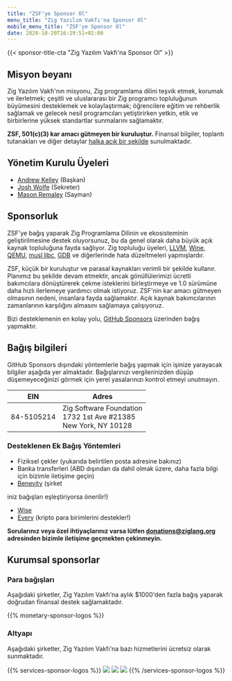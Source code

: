 ```yaml
---
title: "ZSF'ye Sponsor Ol"
menu_title: "Zig Yazılım Vakfı'na Sponsor Ol"
mobile_menu_title: "ZSF'ye Sponsor Ol"
date: 2020-10-20T16:29:51+02:00
---
```


{{< sponsor-title-cta "Zig Yazılım Vakfı'na Sponsor Ol" >}}

## Misyon beyanı

Zig Yazılım Vakfı'nın misyonu, Zig programlama dilini teşvik etmek, korumak ve ilerletmek; çeşitli ve uluslararası bir Zig programcı topluluğunun büyümesini desteklemek ve kolaylaştırmak; öğrencilere eğitim ve rehberlik sağlamak ve gelecek nesil programcıları yetiştirirken yetkin, etik ve birbirlerine yüksek standartlar sunmalarını sağlamaktır.

**ZSF, 501(c)(3) kar amacı gütmeyen bir kuruluştur.** Finansal bilgiler, toplantı tutanakları ve diğer detaylar [halka açık bir şekilde](https://drive.google.com/drive/folders/1ucHARxVbhrBbuZDbhrGHYDTsYAs8_bMH?usp=sharing) sunulmaktadır.

## Yönetim Kurulu Üyeleri

- [Andrew Kelley](https://andrewkelley.me/) (Başkan)
- [Josh Wolfe](https://github.com/thejoshwolfe/) (Sekreter)
- [Mason Remaley](https://twitter.com/masonremaley/) (Sayman)

## Sponsorluk

ZSF'ye bağış yaparak Zig Programlama Dilinin ve ekosisteminin geliştirilmesine destek oluyorsunuz, bu da genel olarak daha büyük açık kaynak topluluğuna fayda sağlıyor. Zig topluluğu üyeleri, [LLVM](https://llvm.org/), [Wine](https://winehq.org/), [QEMU](https://qemu.org/), [musl libc](https://musl.libc.org/), [GDB](https://www.gnu.org/software/gdb/) ve diğerlerinde hata düzeltmeleri yapmışlardır.

ZSF, küçük bir kuruluştur ve parasal kaynakları verimli bir şekilde kullanır. Planımız bu şekilde devam etmektir, ancak gönüllülerimizi ücretli bakımcılara dönüştürerek çekme isteklerini birleştirmeye ve 1.0 sürümüne daha hızlı ilerlemeye yardımcı olmak istiyoruz. ZSF'nin kar amacı gütmeyen olmasının nedeni, insanlara fayda sağlamaktır. Açık kaynak bakımcılarının zamanlarının karşılığını almasını sağlamaya çalışıyoruz.

Bizi desteklemenin en kolay yolu, [GitHub Sponsors](https://github.com/sponsors/ziglang) üzerinden bağış yapmaktır.

## Bağış bilgileri

GitHub Sponsors dışındaki yöntemlerle bağış yapmak için işinize yarayacak bilgiler aşağıda yer almaktadır.
Bağışlarınızı vergilerinizden düşüp düşemeyeceğinizi görmek için yerel yasalarınızı kontrol etmeyi unutmayın.

| **EIN**    | **Adres**                                                                |
| ---------- | ------------------------------------------------------------------------ |
| 84-5105214 | Zig Software Foundation <br> 1732 1st Ave #21385 <br> New York, NY 10128 |

### Desteklenen Ek Bağış Yöntemleri

- Fiziksel çekler (yukarıda belirtilen posta adresine bakınız)
- Banka transferleri (ABD dışından da dahil olmak üzere, daha fazla bilgi için bizimle iletişime geçin)
- [Benevity](https://benevity.com) (şirket

iniz bağışları eşleştiriyorsa önerilir!)

- [Wise](https://wise.com)
- [Every](https://www.every.org/zig-software-foundation-inc/) (kripto para birimlerini destekler!)

**Sorularınız veya özel ihtiyaçlarınız varsa lütfen donations@ziglang.org adresinden bizimle iletişime geçmekten çekinmeyin.**

## Kurumsal sponsorlar

### Para bağışları

Aşağıdaki şirketler, Zig Yazılım Vakfı'na aylık $1000'den fazla bağış yaparak doğrudan finansal destek sağlamaktadır.

{{% monetary-sponsor-logos %}}

### Altyapı

Aşağıdaki şirketler, Zig Yazılım Vakfı'na bazı hizmetlerini ücretsiz olarak sunmaktadır.

{{% services-sponsor-logos %}}
![](/lavatech.png)
![](/dropbox.png)
![](/scaleway.png)
{{% /services-sponsor-logos %}}
